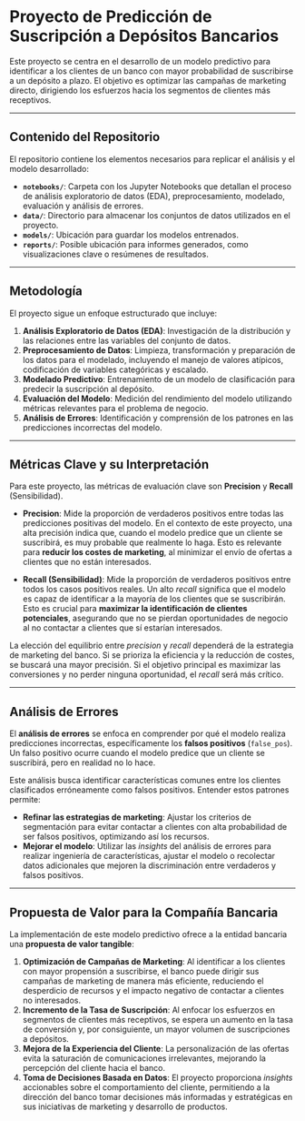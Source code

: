 # Proyecto de Predicción de Suscripción a Depósitos Bancarios

Este proyecto se centra en el desarrollo de un modelo predictivo para identificar a los clientes de un banco con mayor probabilidad de suscribirse a un depósito a plazo. El objetivo es optimizar las campañas de marketing directo, dirigiendo los esfuerzos hacia los segmentos de clientes más receptivos.

---

## Contenido del Repositorio

El repositorio contiene los elementos necesarios para replicar el análisis y el modelo desarrollado:

* **`notebooks/`**: Carpeta con los Jupyter Notebooks que detallan el proceso de análisis exploratorio de datos (EDA), preprocesamiento, modelado, evaluación y análisis de errores.
* **`data/`**: Directorio para almacenar los conjuntos de datos utilizados en el proyecto.
* **`models/`**: Ubicación para guardar los modelos entrenados.
* **`reports/`**: Posible ubicación para informes generados, como visualizaciones clave o resúmenes de resultados.

---

## Metodología

El proyecto sigue un enfoque estructurado que incluye:

1.  **Análisis Exploratorio de Datos (EDA)**: Investigación de la distribución y las relaciones entre las variables del conjunto de datos.
2.  **Preprocesamiento de Datos**: Limpieza, transformación y preparación de los datos para el modelado, incluyendo el manejo de valores atípicos, codificación de variables categóricas y escalado.
3.  **Modelado Predictivo**: Entrenamiento de un modelo de clasificación para predecir la suscripción al depósito.
4.  **Evaluación del Modelo**: Medición del rendimiento del modelo utilizando métricas relevantes para el problema de negocio.
5.  **Análisis de Errores**: Identificación y comprensión de los patrones en las predicciones incorrectas del modelo.

---

## Métricas Clave y su Interpretación

Para este proyecto, las métricas de evaluación clave son **Precision** y **Recall** (Sensibilidad).

* **Precision**: Mide la proporción de verdaderos positivos entre todas las predicciones positivas del modelo. En el contexto de este proyecto, una alta precisión indica que, cuando el modelo predice que un cliente se suscribirá, es muy probable que realmente lo haga. Esto es relevante para **reducir los costes de marketing**, al minimizar el envío de ofertas a clientes que no están interesados.

* **Recall (Sensibilidad)**: Mide la proporción de verdaderos positivos entre todos los casos positivos reales. Un alto *recall* significa que el modelo es capaz de identificar a la mayoría de los clientes que se suscribirán. Esto es crucial para **maximizar la identificación de clientes potenciales**, asegurando que no se pierdan oportunidades de negocio al no contactar a clientes que sí estarían interesados.

La elección del equilibrio entre *precision* y *recall* dependerá de la estrategia de marketing del banco. Si se prioriza la eficiencia y la reducción de costes, se buscará una mayor precisión. Si el objetivo principal es maximizar las conversiones y no perder ninguna oportunidad, el *recall* será más crítico.

---

## Análisis de Errores

El **análisis de errores** se enfoca en comprender por qué el modelo realiza predicciones incorrectas, específicamente los **falsos positivos** (`false_pos`). Un falso positivo ocurre cuando el modelo predice que un cliente se suscribirá, pero en realidad no lo hace.

Este análisis busca identificar características comunes entre los clientes clasificados erróneamente como falsos positivos. Entender estos patrones permite:

* **Refinar las estrategias de marketing**: Ajustar los criterios de segmentación para evitar contactar a clientes con alta probabilidad de ser falsos positivos, optimizando así los recursos.
* **Mejorar el modelo**: Utilizar las *insights* del análisis de errores para realizar ingeniería de características, ajustar el modelo o recolectar datos adicionales que mejoren la discriminación entre verdaderos y falsos positivos.

---

## Propuesta de Valor para la Compañía Bancaria

La implementación de este modelo predictivo ofrece a la entidad bancaria una **propuesta de valor tangible**:

1.  **Optimización de Campañas de Marketing**: Al identificar a los clientes con mayor propensión a suscribirse, el banco puede dirigir sus campañas de marketing de manera más eficiente, reduciendo el desperdicio de recursos y el impacto negativo de contactar a clientes no interesados.
2.  **Incremento de la Tasa de Suscripción**: Al enfocar los esfuerzos en segmentos de clientes más receptivos, se espera un aumento en la tasa de conversión y, por consiguiente, un mayor volumen de suscripciones a depósitos.
3.  **Mejora de la Experiencia del Cliente**: La personalización de las ofertas evita la saturación de comunicaciones irrelevantes, mejorando la percepción del cliente hacia el banco.
4.  **Toma de Decisiones Basada en Datos**: El proyecto proporciona *insights* accionables sobre el comportamiento del cliente, permitiendo a la dirección del banco tomar decisiones más informadas y estratégicas en sus iniciativas de marketing y desarrollo de productos.
